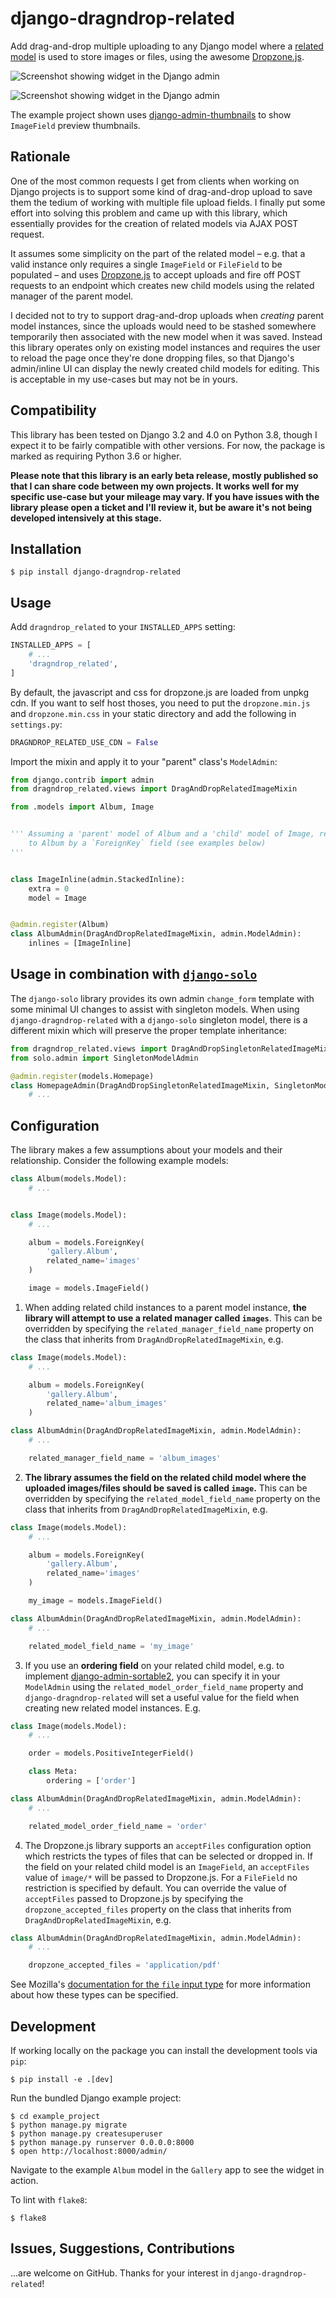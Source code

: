 # django-dragndrop-related

Add drag-and-drop multiple uploading to any Django model where a [related model](https://docs.djangoproject.com/en/4.0/ref/models/relations/) is used to store images or files, using the awesome [Dropzone.js](https://www.dropzone.dev/js/).

![Screenshot showing widget in the Django admin](/images/upload.png)

![Screenshot showing widget in the Django admin](/images/list.png)

The example project shown uses [django-admin-thumbnails](https://pypi.org/project/django-admin-thumbnails/) to show `ImageField` preview thumbnails.

## Rationale

One of the most common requests I get from clients when working on Django projects is to support some kind of drag-and-drop upload to save them the tedium of working with multiple file upload fields. I finally put some effort into solving this problem and came up with this library, which essentially provides for the creation of related models via AJAX POST request.

It assumes some simplicity on the part of the related model – e.g. that a valid instance only requires a single `ImageField` or `FileField` to be populated – and uses [Dropzone.js](https://www.dropzone.dev/js/) to accept uploads and fire off POST requests to an endpoint which creates new child models using the related manager of the parent model.

I decided not to try to support drag-and-drop uploads when _creating_ parent model instances, since the uploads would need to be stashed somewhere temporarily then associated with the new model when it was saved. Instead this library operates only on existing model instances and requires the user to reload the page once they're done dropping files, so that Django's admin/inline UI can display the newly created child models for editing. This is acceptable in my use-cases but may not be in yours.

## Compatibility

This library has been tested on Django 3.2 and 4.0 on Python 3.8, though I expect it to be fairly compatible with other versions. For now, the package is marked as requiring Python 3.6 or higher.

**Please note that this library is an early beta release, mostly published so that I can share code between my own projects. It works well for my specific use-case but your mileage may vary. If you have issues with the library please open a ticket and I'll review it, but be aware it's not being developed intensively at this stage.**

## Installation

```
$ pip install django-dragndrop-related
```

## Usage

Add `dragndrop_related` to your `INSTALLED_APPS` setting:

```python
INSTALLED_APPS = [
    # ...
    'dragndrop_related',
]
```

By default, the javascript and css for dropzone.js are loaded from unpkg cdn. If you want to self host thoses, you need to put the `dropzone.min.js` and `dropzone.min.css` in your static directory and add the following in `settings.py`:

```python
DRAGNDROP_RELATED_USE_CDN = False
```

Import the mixin and apply it to your "parent" class's `ModelAdmin`:

```python
from django.contrib import admin
from dragndrop_related.views import DragAndDropRelatedImageMixin

from .models import Album, Image


''' Assuming a 'parent' model of Album and a 'child' model of Image, related
    to Album by a `ForeignKey` field (see examples below)
'''


class ImageInline(admin.StackedInline):
    extra = 0
    model = Image


@admin.register(Album)
class AlbumAdmin(DragAndDropRelatedImageMixin, admin.ModelAdmin):
    inlines = [ImageInline]
```

## Usage in combination with [`django-solo`](https://github.com/lazybird/django-solo)

The `django-solo` library provides its own admin `change_form` template with some minimal UI changes to assist with singleton models. When using `django-dragndrop-related` with a `django-solo` singleton model, there is a different mixin which will preserve the proper template inheritance:

```python
from dragndrop_related.views import DragAndDropSingletonRelatedImageMixin
from solo.admin import SingletonModelAdmin

@admin.register(models.Homepage)
class HomepageAdmin(DragAndDropSingletonRelatedImageMixin, SingletonModelAdmin):
    # ...
```

## Configuration

The library makes a few assumptions about your models and their relationship. Consider the following example models:

```python
class Album(models.Model):
    # ...


class Image(models.Model):
    # ...

    album = models.ForeignKey(
        'gallery.Album',
        related_name='images'
    )

    image = models.ImageField()
```

1. When adding related child instances to a parent model instance, **the library will attempt to use a related manager called `images`**. This can be overridden by specifying the `related_manager_field_name` property on the class that inherits from `DragAndDropRelatedImageMixin`, e.g.

```python
class Image(models.Model):
    # ...

    album = models.ForeignKey(
        'gallery.Album',
        related_name='album_images'
    )

class AlbumAdmin(DragAndDropRelatedImageMixin, admin.ModelAdmin):
    # ...

    related_manager_field_name = 'album_images'
```

2. **The library assumes the field on the related child model where the uploaded images/files should be saved is called `image`.** This can be overridden by specifying the `related_model_field_name` property on the class that inherits from `DragAndDropRelatedImageMixin`, e.g.

```python
class Image(models.Model):
    # ...

    album = models.ForeignKey(
        'gallery.Album',
        related_name='images'
    )

    my_image = models.ImageField()

class AlbumAdmin(DragAndDropRelatedImageMixin, admin.ModelAdmin):
    # ...

    related_model_field_name = 'my_image'
```

3. If you use an **ordering field** on your related child model, e.g. to implement [django-admin-sortable2](https://django-admin-sortable2.readthedocs.io/en/latest/), you can specify it in your `ModelAdmin` using the `related_model_order_field_name` property and `django-dragndrop-related` will set a useful value for the field when creating new related model instances. E.g.

```python
class Image(models.Model):
    # ...

    order = models.PositiveIntegerField()

    class Meta:
        ordering = ['order']

class AlbumAdmin(DragAndDropRelatedImageMixin, admin.ModelAdmin):
    # ...

    related_model_order_field_name = 'order'
```

4. The Dropzone.js library supports an `acceptFiles` configuration option which restricts the types of files that can be selected or dropped in. If the field on your related child model is an `ImageField`, an `acceptFiles` value of `image/*` will be passed to Dropzone.js. For a `FileField` no restriction is specified by default. You can override the value of `acceptFiles` passed to Dropzone.js by specifying the `dropzone_accepted_files` property on the class that inherits from `DragAndDropRelatedImageMixin`, e.g.

```python
class AlbumAdmin(DragAndDropRelatedImageMixin, admin.ModelAdmin):
    # ...

    dropzone_accepted_files = 'application/pdf'
```

See Mozilla's [documentation for the `file` input type](https://developer.mozilla.org/en-US/docs/Web/HTML/Element/input/file#unique_file_type_specifiers) for more information about how these types can be specified.

## Development

If working locally on the package you can install the development tools via `pip`:

```shell
$ pip install -e .[dev]
```

Run the bundled Django example project:

```shell
$ cd example_project
$ python manage.py migrate
$ python manage.py createsuperuser
$ python manage.py runserver 0.0.0.0:8000
$ open http://localhost:8000/admin/
```

Navigate to the example `Album` model in the `Gallery` app to see the widget in action.

To lint with `flake8`:

```shell
$ flake8
```

## Issues, Suggestions, Contributions

...are welcome on GitHub. Thanks for your interest in `django-dragndrop-related`!

